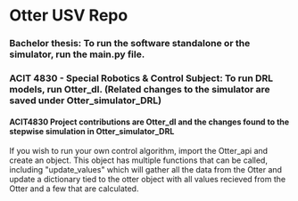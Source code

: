 # Otter USV Repo

### Bachelor thesis: To run the software standalone or the simulator, run the main.py file.

###  ACIT 4830 - Special Robotics & Control Subject: To run DRL models, run Otter_dl. (Related changes to the simulator are saved under Otter_simulator_DRL)
  #### ACIT4830 Project contributions are Otter_dl and the changes found to the stepwise simulation in Otter_simulator_DRL



If you wish to run your own control algorithm, import the Otter_api and create an object. This object has multiple functions that can be called, 
including "update_values" which will gather all the data from the Otter and update a dictionary tied to the otter object with all values recieved
from the Otter and a few that are calculated.
